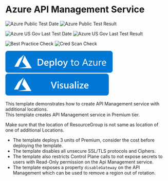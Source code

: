 # Azure API Management Service

![Azure Public Test Date](https://azurequickstartsservice.blob.core.windows.net/badges/201-api-management-create-with-multiregion/PublicLastTestDate.svg)
![Azure Public Test Result](https://azurequickstartsservice.blob.core.windows.net/badges/201-api-management-create-with-multiregion/PublicDeployment.svg)

![Azure US Gov Last Test Date](https://azurequickstartsservice.blob.core.windows.net/badges/201-api-management-create-with-multiregion/FairfaxLastTestDate.svg)
![Azure US Gov Last Test Result](https://azurequickstartsservice.blob.core.windows.net/badges/201-api-management-create-with-multiregion/FairfaxDeployment.svg)

![Best Practice Check](https://azurequickstartsservice.blob.core.windows.net/badges/201-api-management-create-with-multiregion/BestPracticeResult.svg)
![Cred Scan Check](https://azurequickstartsservice.blob.core.windows.net/badges/201-api-management-create-with-multiregion/CredScanResult.svg)

[![Deploy To Azure](https://raw.githubusercontent.com/Azure/azure-quickstart-templates/master/1-CONTRIBUTION-GUIDE/images/deploytoazure.svg?sanitize=true)](https://portal.azure.com/#create/Microsoft.Template/uri/https%3A%2F%2Fraw.githubusercontent.com%2Fazure%2Fazure-quickstart-templates%2Fmaster%2F201-api-management-create-with-multiregion%2Fazuredeploy.json)
[![Visualize](https://raw.githubusercontent.com/Azure/azure-quickstart-templates/master/1-CONTRIBUTION-GUIDE/images/visualizebutton.svg?sanitize=true)](http://armviz.io/#/?load=https%3A%2F%2Fraw.githubusercontent.com%2FAzure%2Fazure-quickstart-templates%2Fmaster%2F201-api-management-create-with-multiregion%2Fazuredeploy.json)

This template demonstrates how to create API Management service with additional locations.  
This template creates API Management service in Premium tier. 

Make sure that the location of ResourceGroup is not same as location of one of additional Locations. 
- The template deploys 3 units of Premium, consider the cost before deploying the template.
- The template disables all unsecure SSL/TLS protocols and Ciphers.
- The template also restricts Control Plane calls to not expose secrets to users with Read-Only permission on the Api Management service.
- The template exposes a property `disableGateway` on the API Management which can be used to remove a region out of rotation.


